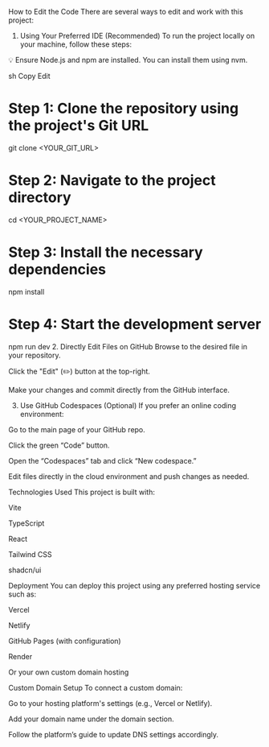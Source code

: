 How to Edit the Code
There are several ways to edit and work with this project:

1. Using Your Preferred IDE (Recommended)
To run the project locally on your machine, follow these steps:

💡 Ensure Node.js and npm are installed. You can install them using nvm.

sh
Copy
Edit
# Step 1: Clone the repository using the project's Git URL
git clone <YOUR_GIT_URL>

# Step 2: Navigate to the project directory
cd <YOUR_PROJECT_NAME>

# Step 3: Install the necessary dependencies
npm install

# Step 4: Start the development server
npm run dev
2. Directly Edit Files on GitHub
Browse to the desired file in your repository.

Click the "Edit" (✏️) button at the top-right.

Make your changes and commit directly from the GitHub interface.

3. Use GitHub Codespaces (Optional)
If you prefer an online coding environment:

Go to the main page of your GitHub repo.

Click the green “Code” button.

Open the “Codespaces” tab and click “New codespace.”

Edit files directly in the cloud environment and push changes as needed.

Technologies Used
This project is built with:

Vite

TypeScript

React

Tailwind CSS

shadcn/ui

Deployment
You can deploy this project using any preferred hosting service such as:

Vercel

Netlify

GitHub Pages (with configuration)

Render

Or your own custom domain hosting

Custom Domain Setup
To connect a custom domain:

Go to your hosting platform's settings (e.g., Vercel or Netlify).

Add your domain name under the domain section.

Follow the platform’s guide to update DNS settings accordingly.
